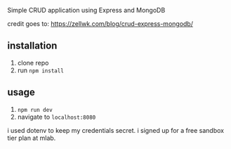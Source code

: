 Simple CRUD application using Express and MongoDB

credit goes to: https://zellwk.com/blog/crud-express-mongodb/

## installation

1. clone repo
2. run `npm install`

## usage

1. `npm run dev`
2. navigate to `localhost:8080`

i used dotenv to keep my credentials secret. i signed up for a free sandbox tier plan at mlab.

